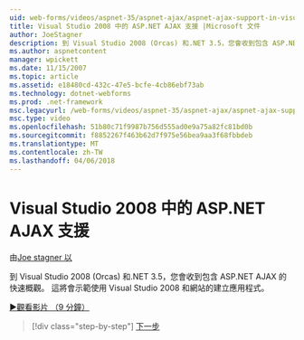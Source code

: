 ```yaml
---
uid: web-forms/videos/aspnet-35/aspnet-ajax/aspnet-ajax-support-in-visual-studio-2008
title: Visual Studio 2008 中的 ASP.NET AJAX 支援 |Microsoft 文件
author: JoeStagner
description: 到 Visual Studio 2008 (Orcas) 和.NET 3.5，您會收到包含 ASP.NET AJAX 的快速概觀。 這將會使用 Visual Studio 示範...
ms.author: aspnetcontent
manager: wpickett
ms.date: 11/15/2007
ms.topic: article
ms.assetid: e18480cd-432c-47e5-bcfe-4cb86ebf73ab
ms.technology: dotnet-webforms
ms.prod: .net-framework
msc.legacyurl: /web-forms/videos/aspnet-35/aspnet-ajax/aspnet-ajax-support-in-visual-studio-2008
msc.type: video
ms.openlocfilehash: 51b80c71f9987b756d555ad0e9a75a82fc81bd0b
ms.sourcegitcommit: f8852267f463b62d7f975e56bea9aa3f68fbbdeb
ms.translationtype: MT
ms.contentlocale: zh-TW
ms.lasthandoff: 04/06/2018
---
```

<a name="aspnet-ajax-support-in-visual-studio-2008"></a>Visual Studio 2008 中的 ASP.NET AJAX 支援
====================
由[Joe stagner 以](https://github.com/JoeStagner)

到 Visual Studio 2008 (Orcas) 和.NET 3.5，您會收到包含 ASP.NET AJAX 的快速概觀。 這將會示範使用 Visual Studio 2008 和網站的建立應用程式。

[&#9654;觀看影片 （9 分鐘）](https://channel9.msdn.com/Blogs/ASP-NET-Site-Videos/aspnet-ajax-support-in-visual-studio-2008)

> [!div class="step-by-step"]
> [下一步](adding-ajax-functionality-to-an-existing-aspnet-page.md)

